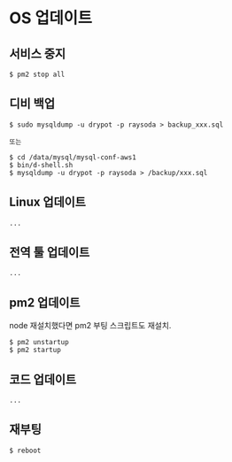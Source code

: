 # OS 업데이트

## 서비스 중지

    $ pm2 stop all

## 디비 백업

    $ sudo mysqldump -u drypot -p raysoda > backup_xxx.sql

    또는

    $ cd /data/mysql/mysql-conf-aws1
    $ bin/d-shell.sh 
    $ mysqldump -u drypot -p raysoda > /backup/xxx.sql

## Linux 업데이트

    ...

## 전역 툴 업데이트

    ...

## pm2 업데이트

node 재설치했다면 pm2 부팅 스크립트도 재설치.

    $ pm2 unstartup
    $ pm2 startup

## 코드 업데이트

    ...

## 재부팅

    $ reboot
